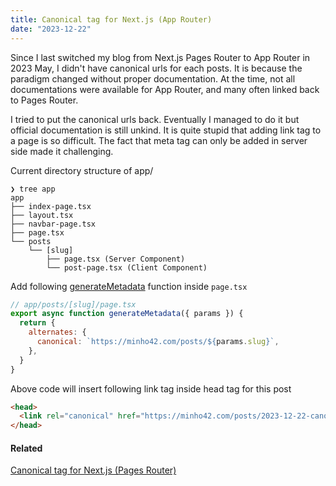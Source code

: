 ```yaml
---
title: Canonical tag for Next.js (App Router)
date: "2023-12-22"
---
```


Since I last switched my blog from Next.js Pages Router to App Router in 2023 May,
I didn't have canonical urls for each posts.
It is because the paradigm changed without proper documentation.
At the time, not all documentations were available for App Router, and many often linked back to Pages Router.

I tried to put the canonical urls back.
Eventually I managed to do it but official documentation is still unkind.
It is quite stupid that adding link tag to a page is so difficult.
The fact that meta tag can only be added in server side made it challenging.

Current directory structure of app/

```shell
❯ tree app
app
├── index-page.tsx
├── layout.tsx
├── navbar-page.tsx
├── page.tsx
└── posts
    └── [slug]
        ├── page.tsx (Server Component)
        └── post-page.tsx (Client Component)
```

Add following [generateMetadata](https://nextjs.org/docs/app/api-reference/functions/generate-metadata) function inside `page.tsx`

```js
// app/posts/[slug]/page.tsx
export async function generateMetadata({ params }) {
  return {
    alternates: {
      canonical: `https://minho42.com/posts/${params.slug}`,
    },
  }
}
```

Above code will insert following link tag inside head tag for this post

```html
<head>
  <link rel="canonical" href="https://minho42.com/posts/2023-12-22-canonical-tag-for-nextjs-app" />
</head>
```

#### Related

[Canonical tag for Next.js (Pages Router)](/posts/2022-06-16-canonical-tag-for-nextjs)

